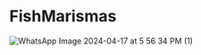 # FishMarismas

![WhatsApp Image 2024-04-17 at 5 56 34 PM (1)](https://github.com/user-attachments/assets/afdf7197-20bf-4207-ab9a-083d38449e05)
